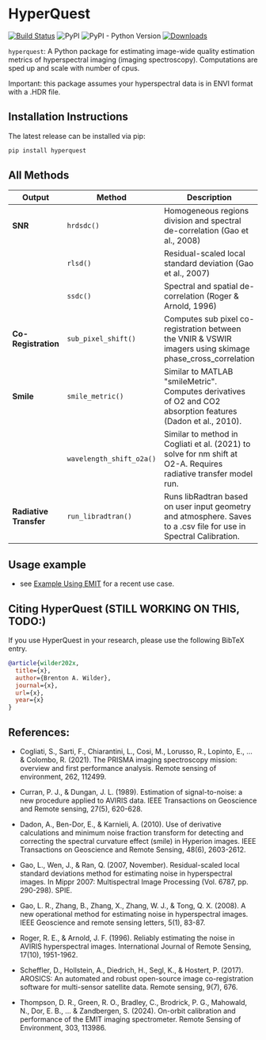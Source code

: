 # HyperQuest

[![Build Status](https://github.com/brentwilder/hyperquest/actions/workflows/pytest.yml/badge.svg)](https://github.com/brentwilder/hyperquest/actions/workflows/pytest.yml)
![PyPI](https://img.shields.io/pypi/v/hyperquest)
![PyPI - Python Version](https://img.shields.io/pypi/pyversions/hyperquest)
[![Downloads](https://pepy.tech/badge/hyperquest)](https://pepy.tech/project/hyperquest)


`hyperquest`: A Python package for estimating image-wide quality estimation metrics of hyperspectral imaging (imaging spectroscopy). Computations are sped up and scale with number of cpus.

Important: this package assumes your hyperspectral data is in ENVI format with a .HDR file.


## Installation Instructions

The latest release can be installed via pip:

```bash
pip install hyperquest
```


## All Methods

| **Output**               | **Method**                 | **Description**                                                                                                    |
|--------------------------|----------------------------|--------------------------------------------------------------------------------------------------------------------|
| **SNR**                  | `hrdsdc()`                 | Homogeneous regions division and spectral de-correlation (Gao et al., 2008)                                        |
|                          | `rlsd()`                   | Residual-scaled local standard deviation (Gao et al., 2007)                                                        |
|                          | `ssdc()`                   | Spectral and spatial de-correlation (Roger & Arnold, 1996)                                                         |
| **Co-Registration**      | `sub_pixel_shift()`        | Computes sub pixel co-registration between the VNIR & VSWIR imagers using skimage phase_cross_correlation          |
| **Smile**                | `smile_metric()`           | Similar to MATLAB "smileMetric". Computes derivatives of O2 and CO2 absorption features (Dadon et al., 2010).      |
|                          | `wavelength_shift_o2a()`   | Similar to method in Cogliati et al. (2021) to solve for nm shift at O2-A. Requires radiative transfer model run.  |
| **Radiative Transfer**   | `run_libradtran()`         | Runs libRadtran based on user input geometry and atmosphere. Saves to a .csv file for use in Spectral Calibration. |





## Usage example

- see [Example Using EMIT](tutorials/example_using_EMIT.ipynb) for a recent use case.



## Citing HyperQuest (STILL WORKING ON THIS, TODO:)

If you use HyperQuest in your research, please use the following BibTeX entry.

```bibtex
@article{wilder202x,
  title={x},
  author={Brenton A. Wilder},
  journal={x},
  url={x},
  year={x}
}
```


## References:

- Cogliati, S., Sarti, F., Chiarantini, L., Cosi, M., Lorusso, R., Lopinto, E., ... & Colombo, R. (2021). The PRISMA imaging spectroscopy mission: overview and first performance analysis. Remote sensing of environment, 262, 112499.

- Curran, P. J., & Dungan, J. L. (1989). Estimation of signal-to-noise: a new procedure applied to AVIRIS data. IEEE Transactions on Geoscience and Remote sensing, 27(5), 620-628.

- Dadon, A., Ben-Dor, E., & Karnieli, A. (2010). Use of derivative calculations and minimum noise fraction transform for detecting and correcting the spectral curvature effect (smile) in Hyperion images. IEEE Transactions on Geoscience and Remote Sensing, 48(6), 2603-2612.

- Gao, L., Wen, J., & Ran, Q. (2007, November). Residual-scaled local standard deviations method for estimating noise in hyperspectral images. In Mippr 2007: Multispectral Image Processing (Vol. 6787, pp. 290-298). SPIE.

- Gao, L. R., Zhang, B., Zhang, X., Zhang, W. J., & Tong, Q. X. (2008). A new operational method for estimating noise in hyperspectral images. IEEE Geoscience and remote sensing letters, 5(1), 83-87.

- Roger, R. E., & Arnold, J. F. (1996). Reliably estimating the noise in AVIRIS hyperspectral images. International Journal of Remote Sensing, 17(10), 1951-1962.

- Scheffler, D., Hollstein, A., Diedrich, H., Segl, K., & Hostert, P. (2017). AROSICS: An automated and robust open-source image co-registration software for multi-sensor satellite data. Remote sensing, 9(7), 676.

- Thompson, D. R., Green, R. O., Bradley, C., Brodrick, P. G., Mahowald, N., Dor, E. B., ... & Zandbergen, S. (2024). On-orbit calibration and performance of the EMIT imaging spectrometer. Remote Sensing of Environment, 303, 113986.

